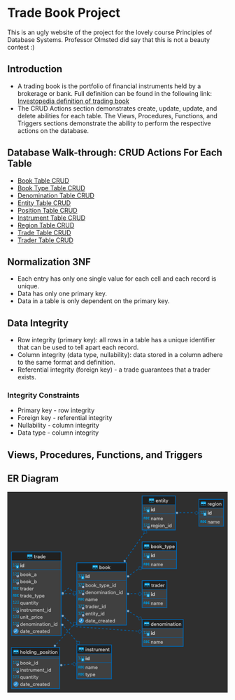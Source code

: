 # Trade Book Project
This is an ugly website of the project for the lovely course Principles of Database Systems. Professor Olmsted did say that this is not a beauty contest :)

## Introduction
- A trading book is the portfolio of financial instruments held by a brokerage or bank. Full definition can be found in the following link: [Investopedia definition of trading book](https://www.investopedia.com/terms/t/tradingbook.asp)
- The CRUD Actions section demonstrates create, update, update, and delete abilities for each table. The Views, Procedures, Functions, and Triggers sections demonstrate the ability to perform the respective actions on the database.

## Database Walk-through: CRUD Actions For Each Table
- [Book Table CRUD](http://tradebook.elainechan.xyz/book.php)
- [Book Type Table CRUD](http://tradebook.elainechan.xyz/booktype.php)
- [Denomination Table CRUD](http://tradebook.elainechan.xyz/denomination.php)
- [Entity Table CRUD](http://tradebook.elainechan.xyz/entity.php)
- [Position Table CRUD](http://tradebook.elainechan.xyz/position.php)
- [Instrument Table CRUD](http://tradebook.elainechan.xyz/instrument.php)
- [Region Table CRUD](http://tradebook.elainechan.xyz/region.php)
- [Trade Table CRUD](http://tradebook.elainechan.xyz/trade.php)
- [Trader Table CRUD](http://tradebook.elainechan.xyz/trader.php)

## Normalization 3NF
- Each entry has only one single value for each cell and each record is unique.
- Data has only one primary key.
- Data in a table is only dependent on the primary key.

## Data Integrity
- Row integrity (primary key): all rows in a table has a unique identifier that can be used to tell apart each record.
- Column integrity (data type, nullability): data stored in a column adhere to the same format and definition.
- Referential integrity (foreign key) - a trade guarantees that a trader exists.

### Integrity Constraints
- Primary key - row integrity
- Foreign key - referential integrity 
- Nullability - column integrity
- Data type - column integrity

## Views, Procedures, Functions, and Triggers

## ER Diagram
![ER diagram](trading_system_erd.png)
